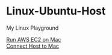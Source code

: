 # Linux-Ubuntu-Host
My Linux Playground

[Run AWS EC2 on Mac](https://github.com/DonghaoQiao/Ubuntu/blob/master/AWS.md)  
[Connect Host to Mac](https://github.com/DonghaoQiao/Ubuntu/blob/master/Host2Mac.md)  
